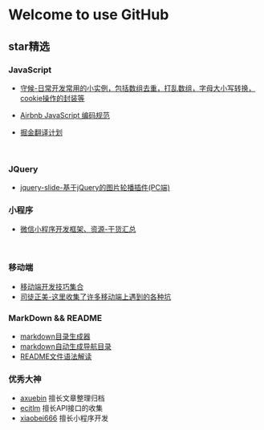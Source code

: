 # Welcome to use GitHub

## star精选

### JavaScript

- [守候-日常开发常用的小实例，包括数组去重，打乱数组，字母大小写转换，cookie操作的封装等](https://github.com/chenhuiYj/ec-do)

- [Airbnb JavaScript 编码规范](https://github.com/yuche/javascript)

- [掘金翻译计划](https://github.com/xitu/gold-miner)

  ​

### JQuery

* [jquery-slide-基于jQuery的图片轮播插件(PC端)](https://github.com/springlong/jquery-slide)



### 小程序

- [微信小程序开发框架、资源-干货汇总](https://github.com/xiaobei666/weixin-xiaochengxu666-info)

  ​

### 移动端

* [移动端开发技巧集合](https://github.com/o2team/H5Skills)
*  [司徒正美-这里收集了许多移动端上遇到的各种坑](https://github.com/RubyLouvre/mobileHack)



### MarkDown  && README

* [markdown目录生成器](https://github.com/jianghai/mcg)
* [markdown自动生成导航目录](https://github.com/chris-peng/markdown_nav)
* [README文件语法解读](https://github.com/guodongxiaren/README)



### 优秀大神

* [axuebin](https://github.com/axuebin) 擅长文章整理归档  
*  [ecitlm](https://github.com/ecitlm)  擅长API接口的收集
* [xiaobei666](https://github.com/xiaobei666) 擅长小程序开发
